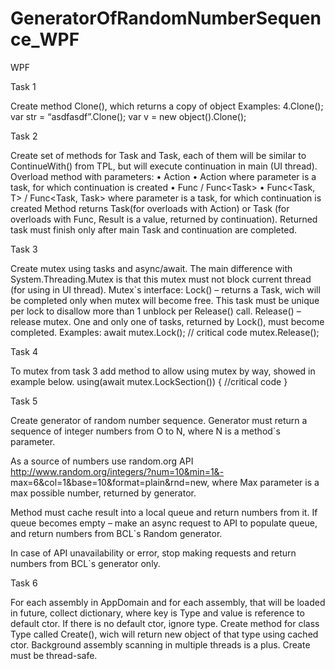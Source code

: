 # GeneratorOfRandomNumberSequence_WPF
WPF

Task 1

Create method Clone(), which returns a copy of object
Examples:
4.Clone();
var str = “asdfasdf”.Clone();
var v = new object().Clone();

Task 2

Create set of methods for Task and Task<T>, each of them will be similar to ContinueWith() from TPL,
but will execute continuation in main (UI thread).
Overload method with parameters:
• Action
• Action<Task> where parameter is a task, for which continuation is created
• Func<T> / Func<Task<T>>
• Func<Task, T> / Func<Task, Task<T>> where parameter is a task, for which continuation is created
Method returns Task(for overloads with Action) or Task<T> (for overloads with Func, Result is a value,
returned by continuation). Returned task must finish only after main Task and continuation are
completed.

Task 3

Create mutex using tasks and async/await. The main difference with System.Threading.Mutex is that
this mutex must not block current thread (for using in UI thread).
Mutex`s interface:
Lock() – returns a Task, wich will be completed only when mutex will become free. This task must be
unique per lock to disallow more than 1 unblock per Release() call.
Release() – release mutex. One and only one of tasks, returned by Lock(), must become completed.
Examples:
await mutex.Lock();
// critical code
mutex.Release();

Task 4

To mutex from task 3 add method to allow using mutex by way, showed in example below.
using(await mutex.LockSection())
{
 //critical code
}

Task 5

Create generator of random number sequence. Generator must return a sequence of integer numbers
from O to N, where N is a method`s parameter.

As a source of numbers use random.org API http://www.random.org/integers/?num=10&min=1&-
max=6&col=1&base=10&format=plain&rnd=new, where Max parameter is a max possible number,
returned by generator.

Method must cache result into a local queue and return numbers from it. If queue becomes empty –
make an async request to API to populate queue, and return numbers from BCL`s Random generator.

In case of API unavailability or error, stop making requests and return numbers from BCL`s generator
only. 

Task 6

For each assembly in AppDomain and for each assembly, that will be loaded in future, collect dictionary,
where key is Type and value is reference to default ctor. If there is no default ctor, ignore type.
Create method for class Type called Create(), wich will return new object of that type using cached ctor.
Background assembly scanning in multiple threads is a plus.
Create must be thread-safe.
